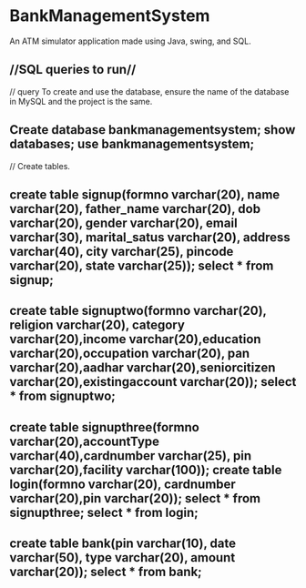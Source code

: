 # BankManagementSystem
An ATM simulator application made using Java, swing, and SQL. 


//SQL queries to run//
--------------------------------------
// query To create and use the database, ensure the name of the database in MySQL and the project is the same.

Create database bankmanagementsystem;
show databases;
use bankmanagementsystem;
-------------------------------------

// Create  tables.

create table signup(formno varchar(20), name varchar(20), father_name varchar(20), dob varchar(20), gender varchar(20), email varchar(30), marital_satus varchar(20), address varchar(40), city varchar(25), pincode varchar(20), state varchar(25));
select * from signup;
-

create table signuptwo(formno varchar(20), religion varchar(20), category varchar(20),income varchar(20),education varchar(20),occupation varchar(20), pan varchar(20),aadhar varchar(20),seniorcitizen varchar(20),existingaccount varchar(20));
select * from signuptwo;
-

create table signupthree(formno varchar(20),accountType varchar(40),cardnumber varchar(25), pin varchar(20),facility varchar(100));
create table login(formno varchar(20), cardnumber varchar(20),pin varchar(20));
select * from signupthree;
select * from login;
-

create table bank(pin varchar(10), date varchar(50), type varchar(20), amount varchar(20));
select * from bank;
-
